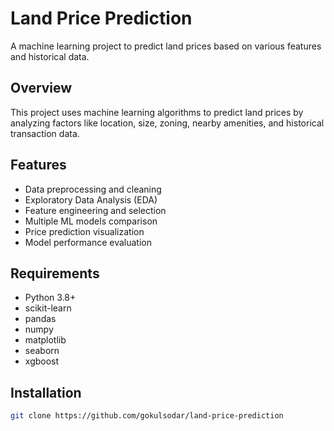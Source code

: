 # Land Price Prediction

A machine learning project to predict land prices based on various features and historical data.

## Overview

This project uses machine learning algorithms to predict land prices by analyzing factors like location, size, zoning, nearby amenities, and historical transaction data.

## Features

- Data preprocessing and cleaning
- Exploratory Data Analysis (EDA)
- Feature engineering and selection
- Multiple ML models comparison
- Price prediction visualization
- Model performance evaluation

## Requirements

- Python 3.8+
- scikit-learn
- pandas
- numpy
- matplotlib
- seaborn
- xgboost

## Installation

```bash
git clone https://github.com/gokulsodar/land-price-prediction
